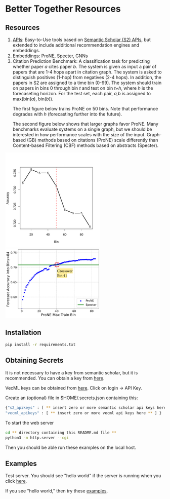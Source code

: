 # Better Together Resources

<h2>Resources</h2>

<ol>
  <li><a href="documentation/api.md">APIs</a>: Easy-to-Use tools based on <a href="https://api.semanticscholar.org/api-docs/">Semantic Scholar (S2) APIs</a>, but extended to include additional recommendation engines and embeddings.</li>
  <li>Embeddings: ProNE, Specter, GNNs</li>
  <li>Citation Prediction Benchmark: A classification task for predicting whether paper <i>a</i> cites paper <i>b</i>.  The system is given as input  a pair of papers that are 1-4 hops apart in citation graph.  The system is asked to distinguish positives (1-hop) from negatives (2-4 hops).  In addition, the papers in S2 are assigned to a time bin (0-99).  The system should train on papers in bins 0 through bin <i>t</i> and test on bin <i>t+h</i>, where <i>h</i> is the forecaseting horizon.  For the test set, each pair, <i>a,b</i> is assigned to max(bin(<i>a</i>), bin(<i>b</i>)).  
    <p>The first figure below trains ProNE on 50 bins.  Note that performance degrades with <i>h</i> (forecasting further into the future).</p>
    <p>The second figure below shows that larger graphs favor ProNE.  Many benchmarks evaluate systems on a single graph, but we should be interested in how performance scales with the size of the input.  Graph-based (GB) methods based on citations (ProNE) scale differently than Content-based Filtering (CBF) methods based on abstracts (Specter).</p>
  </li>
</ol>

<img src="figures/train_on_50_bins.pdf" alt="Train on 50 Bins" width="300">
<img src="figures/crossover.pdf" alt="Crossover" width="300">

<h2>Installation</h2>

```sh
pip install -r requirements.txt
```


<h2>Obtaining Secrets</h2>

It is not necessary to have a key from semantic scholar, but it is recommended.  You can obtain a key from <a href="https://www.semanticscholar.org/product/api#api-key">here</a>.

<p>
VecML keys can be obtained from  <a href="www.vecml.com">here</a>.  Click on login -> API Key.
</p>

<p>Create an (optional) file in $HOME/.secrets.json containing this:</p>


```sh
{"s2_apikeys" : [ ** insert zero or more semantic scholar api keys here ** ], 
"vecml_apikeys" : [ ** insert zero or more vecml api keys here ** ] }
```

To start the web server

```sh
cd ** directory containing this README.md file **
python3 -m http.server --cgi
```

Then you should be able run these examples on the local host.

<h2>Examples</h2>

Test server.  You should see "hello world" if the server is running when you click <a href="http://0.0.0.0:8000/cgi-bin/api/hello.py">here</a>.

If you see "hello world," then try these <a href="documentation/api.md">examples</a>.
    
